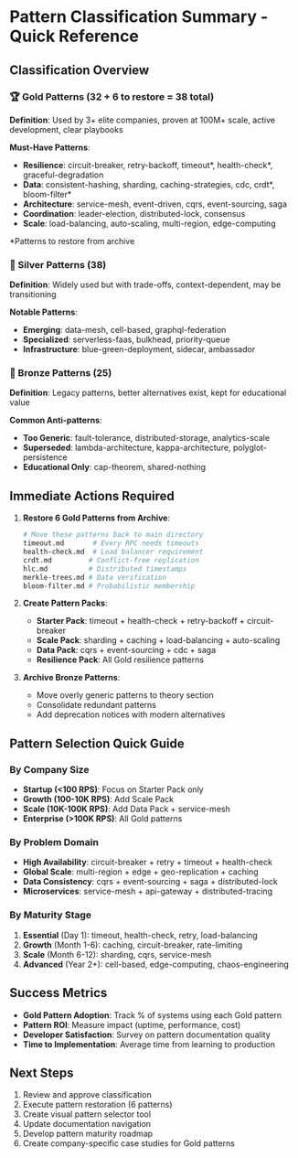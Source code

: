 # Pattern Classification Summary - Quick Reference

## Classification Overview

### 🏆 Gold Patterns (32 + 6 to restore = 38 total)
**Definition**: Used by 3+ elite companies, proven at 100M+ scale, active development, clear playbooks

**Must-Have Patterns**:
- **Resilience**: circuit-breaker, retry-backoff, timeout*, health-check*, graceful-degradation
- **Data**: consistent-hashing, sharding, caching-strategies, cdc, crdt*, bloom-filter*
- **Architecture**: service-mesh, event-driven, cqrs, event-sourcing, saga
- **Coordination**: leader-election, distributed-lock, consensus
- **Scale**: load-balancing, auto-scaling, multi-region, edge-computing

*Patterns to restore from archive

### 🥈 Silver Patterns (38)
**Definition**: Widely used but with trade-offs, context-dependent, may be transitioning

**Notable Patterns**:
- **Emerging**: data-mesh, cell-based, graphql-federation
- **Specialized**: serverless-faas, bulkhead, priority-queue
- **Infrastructure**: blue-green-deployment, sidecar, ambassador

### 🥉 Bronze Patterns (25)
**Definition**: Legacy patterns, better alternatives exist, kept for educational value

**Common Anti-patterns**:
- **Too Generic**: fault-tolerance, distributed-storage, analytics-scale
- **Superseded**: lambda-architecture, kappa-architecture, polyglot-persistence
- **Educational Only**: cap-theorem, shared-nothing

## Immediate Actions Required

1. **Restore 6 Gold Patterns from Archive**:
   ```bash
   # Move these patterns back to main directory
   timeout.md       # Every RPC needs timeouts
   health-check.md  # Load balancer requirement
   crdt.md         # Conflict-free replication
   hlc.md          # Distributed timestamps
   merkle-trees.md # Data verification
   bloom-filter.md # Probabilistic membership
   ```

2. **Create Pattern Packs**:
   - **Starter Pack**: timeout + health-check + retry-backoff + circuit-breaker
   - **Scale Pack**: sharding + caching + load-balancing + auto-scaling
   - **Data Pack**: cqrs + event-sourcing + cdc + saga
   - **Resilience Pack**: All Gold resilience patterns

3. **Archive Bronze Patterns**:
   - Move overly generic patterns to theory section
   - Consolidate redundant patterns
   - Add deprecation notices with modern alternatives

## Pattern Selection Quick Guide

### By Company Size
- **Startup (<100 RPS)**: Focus on Starter Pack only
- **Growth (100-10K RPS)**: Add Scale Pack
- **Scale (10K-100K RPS)**: Add Data Pack + service-mesh
- **Enterprise (>100K RPS)**: All Gold patterns

### By Problem Domain
- **High Availability**: circuit-breaker + retry + timeout + health-check
- **Global Scale**: multi-region + edge + geo-replication + caching
- **Data Consistency**: cqrs + event-sourcing + saga + distributed-lock
- **Microservices**: service-mesh + api-gateway + distributed-tracing

### By Maturity Stage
1. **Essential** (Day 1): timeout, health-check, retry, load-balancing
2. **Growth** (Month 1-6): caching, circuit-breaker, rate-limiting
3. **Scale** (Month 6-12): sharding, cqrs, service-mesh
4. **Advanced** (Year 2+): cell-based, edge-computing, chaos-engineering

## Success Metrics

- **Gold Pattern Adoption**: Track % of systems using each Gold pattern
- **Pattern ROI**: Measure impact (uptime, performance, cost)
- **Developer Satisfaction**: Survey on pattern documentation quality
- **Time to Implementation**: Average time from learning to production

## Next Steps

1. Review and approve classification
2. Execute pattern restoration (6 patterns)
3. Create visual pattern selector tool
4. Update documentation navigation
5. Develop pattern maturity roadmap
6. Create company-specific case studies for Gold patterns